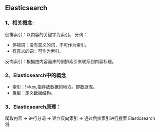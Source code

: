 ## Elasticsearch
### 1、相关概念:
倒排索引：以内容的关键字为索引。
分词：
- 停顿词：没有意义的词，不可作为索引。
- 有意义的词：可作为索引。

反向索引：根据由内容而来的倒排索引来联系到内容标题。
### 2、Elasticsearch中的概念
- 索引：!=key,指存放数据的地方。即数据库。
- 类型：定义数据结构。
### 3、Elasticsearch原理：
爬取内容 -> 进行分词 -> 建立反向索引 -> 通过倒排索引进行搜索
Elasticsearch将

